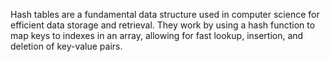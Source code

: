 Hash tables are a fundamental data structure used in computer science for efficient data storage and retrieval. They work by using a hash function to map keys to indexes in an array, allowing for fast lookup, insertion, and deletion of key-value pairs.
